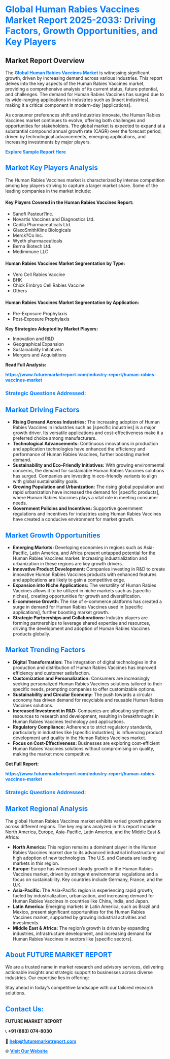 <h1 style="color: #007BFF;">Global Human Rabies Vaccines Market Report 2025-2033: Driving Factors, Growth Opportunities, and Key Players</h1>

<section id="overview">
<h2>Market Report Overview</h2>
<p>The <a href="https://www.futuremarketreport.com/industry-report/human-rabies-vaccines-market" style="color: #007BFF; text-decoration: none;"><strong>Global Human Rabies Vaccines Market</strong></a> is witnessing significant growth, driven by increasing demand across various industries. This report delves into the key aspects of the Human Rabies Vaccines market, providing a comprehensive analysis of its current status, future potential, and challenges. The demand for Human Rabies Vaccines has surged due to its wide-ranging applications in industries such as [insert industries], making it a critical component in modern-day [applications].</p>
<p>As consumer preferences shift and industries innovate, the Human Rabies Vaccines market continues to evolve, offering both challenges and opportunities for stakeholders. The global market is expected to expand at a substantial compound annual growth rate (CAGR) over the forecast period, driven by technological advancements, emerging applications, and increasing investments by major players.</p>
</section>

<section id="overview">
<p><a href="https://www.futuremarketreport.com/request-sample/reportId=60576" style="color: #007BFF; text-decoration: none;"><strong>Explore Sample Report Here</strong></a></p>
</section>

<section id="key-players">
<h2 style="color: #007BFF;">Market Key Players Analysis</h2>
<p>The Human Rabies Vaccines market is characterized by intense competition among key players striving to capture a larger market share. Some of the leading companies in the market include:</p>
<h4>Key Players Covered in the Human Rabies Vaccines Report:</h4>
<ul><li>Sanofi Pasteur?Inc.</li><li>Novartis Vaccines and Diagnostics Ltd.</li><li>Cadila Pharmaceuticals Ltd.</li><li>GlaxoSmithKline Biologicals</li><li>Merck?Co Inc.</li><li>Wyeth pharmaceuticals</li><li>Berna Biotech Ltd.</li><li>Medimmune LLC</li></ul>
<h4>Human Rabies Vaccines Market Segmentation by Type:</h4>
<ul><li>Vero Cell Rabies Vaccine</li><li>BHK</li><li>Chick Embryo Cell Rabies Vaccine</li><li>Others</li></ul>

<h4>Human Rabies Vaccines Market Segmentation by Application:</h4>
<ul><li>Pre-Exposure Prophylaxis</li><li>Post-Exposure Prophylaxis</li></ul>
<p><strong>Key Strategies Adopted by Market Players:</strong></p>
<ul>
<li>Innovation and R&D</li>
<li>Geographical Expansion</li>
<li>Sustainability Initiatives</li>
<li>Mergers and Acquisitions</li>
</ul>
</section>

<section>
<p><strong>Read Full Analysis: </strong></p><a href="https://www.futuremarketreport.com/industry-report/human-rabies-vaccines-market" style="color: #007BFF; text-decoration: none;"><strong>https://www.futuremarketreport.com/industry-report/human-rabies-vaccines-market</strong></a>
<h3 style="color: #007BFF;">Strategic Questions Addressed:</h3>
</section>

<section id="driving-factors">
<h2 style="color: #007BFF;">Market Driving Factors</h2>
<ul>
<li><strong>Rising Demand Across Industries:</strong> The increasing adoption of Human Rabies Vaccines in industries such as [specific industries] is a major growth driver. Its versatile applications and cost-effectiveness make it a preferred choice among manufacturers.</li>
<li><strong>Technological Advancements:</strong> Continuous innovations in production and application technologies have enhanced the efficiency and performance of Human Rabies Vaccines, further boosting market demand.</li>
<li><strong>Sustainability and Eco-Friendly Initiatives:</strong> With growing environmental concerns, the demand for sustainable Human Rabies Vaccines solutions has surged. Companies are investing in eco-friendly variants to align with global sustainability goals.</li>
<li><strong>Growing Population and Urbanization:</strong> The rising global population and rapid urbanization have increased the demand for [specific products], where Human Rabies Vaccines plays a vital role in meeting consumer needs.</li>
<li><strong>Government Policies and Incentives:</strong> Supportive government regulations and incentives for industries using Human Rabies Vaccines have created a conducive environment for market growth.</li>
</ul>
</section>

<section id="growth-opportunities">
<h2 style="color: #007BFF;">Market Growth Opportunities</h2>
<ul>
<li><strong>Emerging Markets:</strong> Developing economies in regions such as Asia-Pacific, Latin America, and Africa present untapped potential for the Human Rabies Vaccines market. Increasing industrialization and urbanization in these regions are key growth drivers.</li>
<li><strong>Innovative Product Development:</strong> Companies investing in R&D to create innovative Human Rabies Vaccines products with enhanced features and applications are likely to gain a competitive edge.</li>
<li><strong>Expansion into Niche Applications:</strong> The versatility of Human Rabies Vaccines allows it to be utilized in niche markets such as [specific niches], creating opportunities for growth and diversification.</li>
<li><strong>E-commerce Growth:</strong> The rise of e-commerce platforms has created a surge in demand for Human Rabies Vaccines used in [specific applications], further boosting market growth.</li>
<li><strong>Strategic Partnerships and Collaborations:</strong> Industry players are forming partnerships to leverage shared expertise and resources, driving the development and adoption of Human Rabies Vaccines products globally.</li>
</ul>
</section>

<section id="trending-factors">
<h2 style="color: #007BFF;">Market Trending Factors</h2>
<ul>
<li><strong>Digital Transformation:</strong> The integration of digital technologies in the production and distribution of Human Rabies Vaccines has improved efficiency and customer satisfaction.</li>
<li><strong>Customization and Personalization:</strong> Consumers are increasingly seeking personalized Human Rabies Vaccines solutions tailored to their specific needs, prompting companies to offer customizable options.</li>
<li><strong>Sustainability and Circular Economy:</strong> The push towards a circular economy has driven demand for recyclable and reusable Human Rabies Vaccines solutions.</li>
<li><strong>Increased Investment in R&D:</strong> Companies are allocating significant resources to research and development, resulting in breakthroughs in Human Rabies Vaccines technology and applications.</li>
<li><strong>Regulatory Compliance:</strong> Adherence to strict regulatory standards, particularly in industries like [specific industries], is influencing product development and quality in the Human Rabies Vaccines market.</li>
<li><strong>Focus on Cost-Effectiveness:</strong> Businesses are exploring cost-efficient Human Rabies Vaccines solutions without compromising on quality, making the market more competitive.</li>
</ul>
</section>

<section>
<p><strong>Get Full Report: </strong></p><a href="https://www.futuremarketreport.com/industry-report/human-rabies-vaccines-market" style="color: #007BFF; text-decoration: none;"><strong>https://www.futuremarketreport.com/industry-report/human-rabies-vaccines-market</strong></a>
<h3 style="color: #007BFF;">Strategic Questions Addressed:</h3>
</section>


<section id="regional-analysis">
<h2 style="color: #007BFF;">Market Regional Analysis</h2>
<p>The global Human Rabies Vaccines market exhibits varied growth patterns across different regions. The key regions analyzed in this report include North America, Europe, Asia-Pacific, Latin America, and the Middle East & Africa:</p>
<ul>
<li><strong>North America:</strong> This region remains a dominant player in the Human Rabies Vaccines market due to its advanced industrial infrastructure and high adoption of new technologies. The U.S. and Canada are leading markets in this region.</li>
<li><strong>Europe:</strong> Europe has witnessed steady growth in the Human Rabies Vaccines market, driven by stringent environmental regulations and a focus on sustainability. Key countries include Germany, France, and the U.K.</li>
<li><strong>Asia-Pacific:</strong> The Asia-Pacific region is experiencing rapid growth, fueled by industrialization, urbanization, and increasing demand for Human Rabies Vaccines in countries like China, India, and Japan.</li>
<li><strong>Latin America:</strong> Emerging markets in Latin America, such as Brazil and Mexico, present significant opportunities for the Human Rabies Vaccines market, supported by growing industrial activities and investments.</li>
<li><strong>Middle East & Africa:</strong> The region’s growth is driven by expanding industries, infrastructure development, and increasing demand for Human Rabies Vaccines in sectors like [specific sectors].</li>
</ul>
</section>

<footer>
<h2 style="color: #007BFF;">About FUTURE MARKET REPORT</h2>
<p>We are a trusted name in market research and advisory services, delivering actionable insights and strategic support to businesses across diverse industries. Our expertise lies in offering:</p>

<p>Stay ahead in today’s competitive landscape with our tailored research solutions.</p>

<h2 style="color: #007BFF;">Contact Us:</h2>
<p><strong>FUTURE MARKET REPORT</strong></p>
<p>📞 <strong>+91 (883) 074-8030</strong></p>
<p>📧 <strong><a href="mailto:help@futuremarketreport.com" style="color: #007BFF;">help@futuremarketreport.com</a></strong></p>
<p>🌐 <strong><a href="https://www.futuremarketreport.com/" style="color: #007BFF;">Visit Our Website</a></strong></p>
</footer>